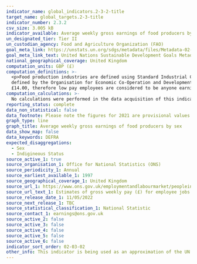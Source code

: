 ```yaml
---
indicator_name: global_indicators.2-3-2-title
target_name: global_targets.2-3-title
indicator_number: 2.3.2
csv_size: 3.005 kB
indicator_available: Average weekly gross earnings of food producers by sex
un_designated_tier: Tier II
un_custodian_agency: Food and Agriculture Organization (FAO)
goal_meta_link: https://unstats.un.org/sdgs/metadata/files/Metadata-02-03-02.pdf
goal_meta_link_text: United Nations Sustainable Development Goals Metadata (PDF 4.0 MB)
national_geographical_coverage: United Kingdom
computation_units: GBP (£)
computation_definitions: >-
  <p>Food production industries are defined using Standard Industrial Classification 2003 (SIC03) from 2000 to 2008 and Standard Industrial Classification 2007 (SIC07) from 2008 onwards. SIC03 - SIC division 01 and 05 are used. SIC07 - SIC division 01 and 03 are used.</p><p> Low pay is
  defined by the Organisation for Economic Co-Operation and Development (OECD) as the value that is two-thirds of median hourly earnings and high pay is defined as the value that is 1.5 times median hourly earnings. For example, median hourly earnings for full-time employees in 2017 is
  £14.00, therefore low pay employees are considered to be anyone earning below two-thirds of £14.00, which is £9.33, and high pay full-time employees are those earning anything above 1.5 times £14.00, which is £21.00.</p>
computation_calculations: >-
  No calculations were performed in the data acquisition of this indicator as appropriate data was readily available in the final format specified by this indicator. For insight into the details of potential calculations please refer to the original source metadata or source contact.
reporting_status: complete
data_non_statistical: false
data_footnote: Please note the figures for 2021 are provisional values.
graph_type: line
graph_title: Average weekly gross earnings of food producers by sex
data_show_map: false
data_keywords: DEFRA
expected_disaggregations:
  - Sex
  - Indigineous Status
source_active_1: true
source_organisation_1: Office for National Statistics (ONS)
source_periodicity_1: Annual  
source_earliest_available_1: 1997
source_geographical_coverage_1: United Kingdom
source_url_1: https://www.ons.gov.uk/employmentandlabourmarket/peopleinwork/earningsandworkinghours/adhocs/14616estimatesofgrossweeklypayforemployeejobsinfoodproductionindustriesuk2016to2021
source_url_text_1: Estimates of gross weekly pay (£) for employee jobs in food production industries - UK, 2016 to 2021
source_release_date_1: 11/05/2022
source_next_release_1: TBC
source_statistical_classification_1: National Statistic
source_contact_1: earnings@ons.gov.uk
source_active_2: false
source_active_3: false
source_active_4: false
source_active_5: false
source_active_6: false
indicator_sort_order: 02-03-02
other_info: This indicator is being used as an approximation of the UN SDG Indicator. Where possible, we will work to identify or develop UK data to meet the global indicator specification. This indicator has not been identified in collaboration with topic experts.
---
```

